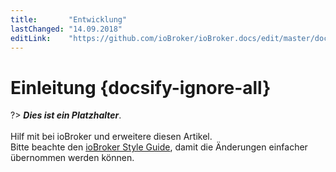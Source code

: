 ```yaml
---
title:       "Entwicklung"
lastChanged: "14.09.2018"
editLink:    "https://github.com/ioBroker/ioBroker.docs/edit/master/docs/community/README.md"
---
```


# Einleitung {docsify-ignore-all}

?> ***Dies ist ein Platzhalter***.
   <br><br>
   Hilf mit bei ioBroker und erweitere diesen Artikel.  
   Bitte beachte den [ioBroker Style Guide](community/styleguidedoc), 
   damit die Änderungen einfacher übernommen werden können.
